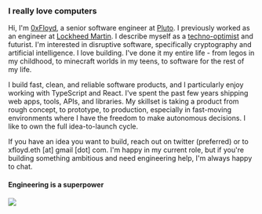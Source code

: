 ### I really love computers

Hi, I'm <a href="https://x.com/0xFloyd" target="_blank" rel="noopener noreferrer">0xFloyd</a>, a senior software engineer at <a href="https://pluto.xyz" target="_blank" rel="noopener noreferrer">Pluto</a>. I previously worked as an engineer at <a href="https://lockheedmartin.com" target="_blank" rel="noopener noreferrer">Lockheed Martin</a>. I describe myself as a <a href="https://en.wikipedia.org/wiki/Techno-Optimist_Manifesto" target="_blank" rel="noopener noreferrer">techno-optimist</a> and futurist. I'm interested in disruptive software, specifically cryptography and artificial intelligence. I love building. I've done it my entire life - from legos in my childhood, to minecraft worlds in my teens, to software for the rest of my life.

I build fast, clean, and reliable software products, and I particularly enjoy working with TypeScript and React. I've spent the past few years shipping web apps, tools, APIs, and libraries. My skillset is taking a product from rough concept, to prototype, to production, especially in fast-moving environments where I have the freedom to make autonomous decisions. I like to own the full idea-to-launch cycle.

If you have an idea you want to build, reach out on twitter (preferred) or to xfloyd.eth [at] gmail [dot] com. I'm happy in my current role, but if you're building something ambitious and need engineering help, I'm always happy to chat.

#### Engineering is a superpower



![](https://visitor-badge.laobi.icu/badge?page_id=0xFloyd)
